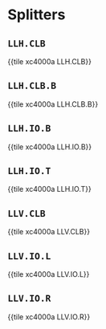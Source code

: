 # Splitters


## `LLH.CLB`

{{tile xc4000a LLH.CLB}}


## `LLH.CLB.B`

{{tile xc4000a LLH.CLB.B}}


## `LLH.IO.B`

{{tile xc4000a LLH.IO.B}}


## `LLH.IO.T`

{{tile xc4000a LLH.IO.T}}


## `LLV.CLB`

{{tile xc4000a LLV.CLB}}


## `LLV.IO.L`

{{tile xc4000a LLV.IO.L}}


## `LLV.IO.R`

{{tile xc4000a LLV.IO.R}}

